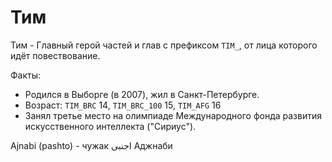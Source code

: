 # Тим

Тим - Главный герой частей и глав с префиксом `TIM_`, от лица которого идёт повествование.

Факты:
* Родился в Выборге (в 2007), жил в Санкт-Петербурге.
* Возраст: `TIM_BRC` 14, `TIM_BRC_100` 15, `TIM_AFG` 16
* Занял третье место на олимпиаде Международного фонда развития искусственного интеллекта ("Сириус").

Ajnabi (pashto) - чужак
اجنبی
Аджнаби
